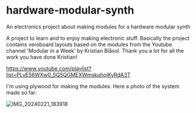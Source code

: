 # hardware-modular-synth
An electronics project about making modules for a hardware modular synth

A project to learn and to enjoy making electronic stuff. Basically the project contains veroboard layouts based on the modules from the Youtube channel 'Modular in a Week' by Kristian Blåsol. Thank you a lot for all the work you have done Kristian!

https://www.youtube.com/playlist?list=PLyE56WXw0_5Q5QGMEXWmskuhojKyRdA3T

I'm using plywood for making the modules. Here a photo of the system made so far:

![IMG_20240221_183918](https://github.com/user-attachments/assets/46673b62-5862-4b31-b6b9-eb62ebacae38)
